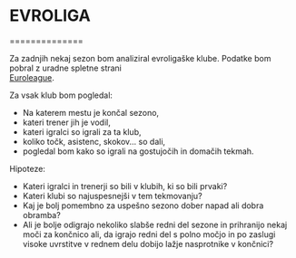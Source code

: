# EVROLIGA
==============

Za zadnjih nekaj sezon bom analiziral evroligaške klube.
Podatke bom pobral z uradne spletne strani  
[Euroleague](http://www.euroleague.net/).

Za vsak klub bom pogledal:
  - Na katerem mestu je končal sezono,
  - kateri trener jih je vodil, 
  - kateri igralci so igrali za ta klub, 
  - koliko točk, asistenc, skokov... so dali,
  - pogledal bom kako so igrali na gostujočih in domačih tekmah.
 
 
 Hipoteze:
  - Kateri igralci in trenerji so bili v klubih, ki so bili prvaki?
  - Kateri klubi so najuspesnejši v tem tekmovanju?
  - Kaj je bolj pomembno za uspešno sezono dober napad ali dobra obramba?
  - Ali je bolje odigrajo nekoliko slabše redni del sezone in prihranijo nekaj moči za končnico ali, da igrajo redni del s polno močjo in po zaslugi visoke uvrstitve v rednem delu dobijo lažje nasprotnike v končnici?
